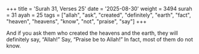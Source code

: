 +++
title = 'Surah 31, Verses 25'
date = '2025-08-30'
weight = 3494
surah = 31
ayah = 25
tags = ["allah", "ask", "created", "definitely", "earth", "fact", "heaven", "heavens", "know", "not", "praise", "say"]
+++

And if you ask them who created the heavens and the earth, they will definitely say, “Allah!” Say, “Praise be to Allah!” In fact, most of them do not know.